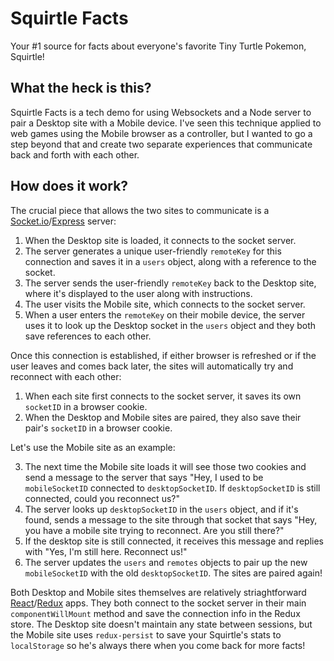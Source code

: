 # Squirtle Facts
Your #1 source for facts about everyone's favorite Tiny Turtle Pokemon, Squirtle!

## What the heck is this?
Squirtle Facts is a tech demo for using Websockets and a Node server to pair a Desktop site with a Mobile device. I've seen this technique applied to web games using the Mobile browser as a controller, but I wanted to go a step beyond that and create two separate experiences that communicate back and forth with each other.

## How does it work?
The crucial piece that allows the two sites to communicate is a [Socket.io](https://socket.io/)/[Express](https://expressjs.com/) server:
1) When the Desktop site is loaded, it connects to the socket server.
2) The server generates a unique user-friendly `remoteKey` for this connection and saves it in a `users` object, along with a reference to the socket.
3) The server sends the user-friendly `remoteKey` back to the Desktop site, where it's displayed to the user along with instructions.
4) The user visits the Mobile site, which connects to the socket server.
5) When a user enters the `remoteKey` on their mobile device, the server uses it to look up the Desktop socket in the `users` object and they both save references to each other.

Once this connection is established, if either browser is refreshed or if the user leaves and comes back later, the sites will automatically try and reconnect with each other:
1) When each site first connects to the socket server, it saves its own `socketID` in a browser cookie.
2) When the Desktop and Mobile sites are paired, they also save their pair's `socketID` in a browser cookie.

Let's use the Mobile site as an example:

3) The next time the Mobile site loads it will see those two cookies and send a message to the server that says "Hey, I used to be `mobileSocketID` connected to `desktopSocketID`. If `desktopSocketID` is still connected, could you reconnect us?"
4) The server looks up `desktopSocketID` in the `users` object, and if it's found, sends a message to the site through that socket that says "Hey, you have a mobile site trying to reconnect. Are you still there?"
5) If the desktop site is still connected, it receives this message and replies with "Yes, I'm still here. Reconnect us!"
6) The server updates the `users` and `remotes` objects to pair up the new `mobileSocketID` with the old `desktopSocketID`. The sites are paired again!

Both Desktop and Mobile sites themselves are relatively striaghtforward [React](https://facebook.github.io/react/)/[Redux](http://redux.js.org/) apps. They both connect to the socket server in their main `componentWillMount` method and save the connection info in the Redux store. The Desktop site doesn't maintain any state between sessions, but the Mobile site uses `redux-persist` to save your Squirtle's stats to `localStorage` so he's always there when you come back for more facts!
